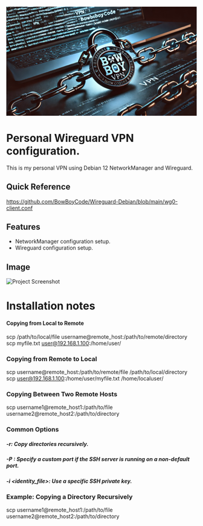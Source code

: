 ![BowBoyCode Chain](https://github.com/BowBoyCode/Wireguard-Debian/blob/main/bowboycode-vpn.png)

# Personal Wireguard VPN configuration.
This is my personal VPN using Debian 12 NetworkManager and Wireguard.

## Quick Reference
https://github.com/BowBoyCode/Wireguard-Debian/blob/main/wg0-client.conf


## Features
- NetworkManager configuration setup.
- Wireguard configuration setup.

## Image

![Project Screenshot](https://github.com/username/repo-name/blob/main/path-to-image.png)

# Installation notes
#### Copying from Local to Remote
scp /path/to/local/file username@remote_host:/path/to/remote/directory
scp myfile.txt user@192.168.1.100:/home/user/

### Copying from Remote to Local
scp username@remote_host:/path/to/remote/file /path/to/local/directory
scp user@192.168.1.100:/home/user/myfile.txt /home/localuser/

### Copying Between Two Remote Hosts
scp username1@remote_host1:/path/to/file username2@remote_host2:/path/to/directory

### Common Options
##### -r: Copy directories recursively.
##### -P <port>: Specify a custom port if the SSH server is running on a non-default port.
##### -i <identity_file>: Use a specific SSH private key.

### Example: Copying a Directory Recursively
scp username1@remote_host1:/path/to/file username2@remote_host2:/path/to/directory




